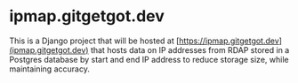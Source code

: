# ipmap.gitgetgot.dev
This is a Django project that will be hosted at [https://ipmap.gitgetgot.dev](ipmap.gitgetgot.dev) that hosts data on IP addresses from RDAP stored in a Postgres database by start and end IP address to reduce storage size, while maintaining accuracy.
